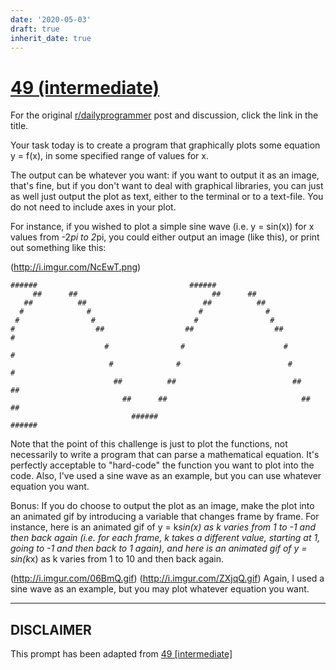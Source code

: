 ```yaml
---
date: '2020-05-03'
draft: true
inherit_date: true
---
```


# [49 (intermediate)](https://www.reddit.com/r/dailyprogrammer/comments/tb2h3/572012_challenge_49_intermediate/)

For the original [r/dailyprogrammer](https://www.reddit.com/r/dailyprogrammer/) post and discussion, click the link in the title.

Your task today is to create a program that graphically plots some equation y = f(x), in some specified range of values for x. 

The output can be whatever you want: if you want to output it as an image, that's fine, but if you don't want to deal with graphical libraries, you can just as well just output the plot as text, either to the terminal or to a text-file. You do not need to include axes in your plot.

For instance, if you wished to plot a simple sine wave (i.e. y = sin(x)) for x values from -2*pi to 2*pi, you could either output an image (like this), or print out something like this:

(http://i.imgur.com/NcEwT.png)

```
######                                  ######                           
     ##      ##                              ##      ##                         
   ##          ##                          ##          ##                       
  #              #                        #              #                      
 #                #                      #                #                     
#                  ##                  ##                  ##                  #
                     #                #                      #                # 
                      #              #                        #              #  
                       ##          ##                          ##          ##   
                         ##      ##                              ##      ##     
                           ######                                  ######
```
Note that the point of this challenge is just to plot the functions, not necessarily to write a program that can parse a mathematical equation. It's perfectly acceptable to "hard-code" the function you want to plot into the code. Also, I've used a sine wave as an example, but you can use whatever equation you want. 

Bonus: If you do choose to output the plot as an image, make the plot into an animated gif by introducing a variable that changes frame by frame. For instance, here is an animated gif of y = k*sin(x) as k varies from 1 to -1 and then back again (i.e. for each frame, k takes a different value, starting at 1, going to -1 and then back to 1 again), and here is an animated gif of y = sin(k*x) as k varies from 1 to 10 and then back again. 

(http://i.imgur.com/06BmQ.gif)
(http://i.imgur.com/ZXjqQ.gif)
Again, I used a sine wave as an example, but you may plot whatever equation you want. 


----
## **DISCLAIMER**
This prompt has been adapted from [49 [intermediate]](https://www.reddit.com/r/dailyprogrammer/comments/tb2h3/572012_challenge_49_intermediate/
)
